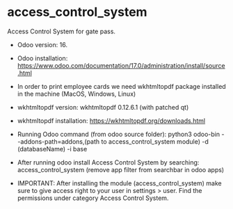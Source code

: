 # access_control_system
Access Control System for gate pass.

- Odoo version: 16.

- Odoo installation: https://www.odoo.com/documentation/17.0/administration/install/source.html

- In order to print employee cards we need wkhtmltopdf package installed in the machine (MacOS, Windows, Linux)

- wkhtmltopdf version: wkhtmltopdf 0.12.6.1 (with patched qt)

- wkhtmltopdf installation: https://wkhtmltopdf.org/downloads.html

- Running Odoo command (from odoo source folder): python3 odoo-bin --addons-path=addons,(path to access_control_system module) -d (databaseName) -i base

- After running odoo install Access Control System by searching: access_control_system (remove app filter from searchbar in odoo apps)

- IMPORTANT: After installing the module (access_control_system) make sure to give access right to your user in settings > user. Find the permissions under category Access Control System.